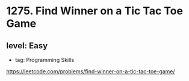 # 1275. Find Winner on a Tic Tac Toe Game
## level: Easy

- tag: Programming Skills

https://leetcode.com/problems/find-winner-on-a-tic-tac-toe-game/
